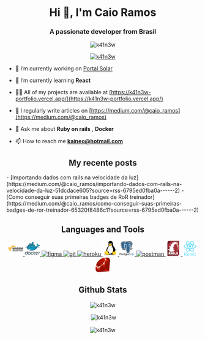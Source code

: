 <h1 align="center">Hi 👋, I'm Caio Ramos</h1>  
<h3 align="center">A passionate developer from Brasil</h3>  
  
<p align="center"> <img src="https://komarev.com/ghpvc/?username=k41n3w&label=Profile%20views&color=0e75b6&style=flat" alt="k41n3w" /> </p>  
  
<p align="center"> <a href="https://github.com/ryo-ma/github-profile-trophy"><img src="https://github-profile-trophy.vercel.app/?username=k41n3w" alt="k41n3w" /></a> </p>  
  
- 🔭 I’m currently working on [Portal Solar](https://www.portalsolar.com.br/)  
  
- 🌱 I’m currently learning **React**  
  
- 👨‍💻 All of my projects are available at [https://k41n3w-portfolio.vercel.app/](https://k41n3w-portfolio.vercel.app/)  
  
- 📝 I regularly write articles on [https://medium.com/@caio_ramos](https://medium.com/@caio_ramos)  
  
- 💬 Ask me about **Ruby on rails** , **Docker**
  
- 📫 How to reach me **kaineo@hotmail.com**  
  
<h2 align="center">My recente posts</h2> 
<!-- BLOG-POST-LIST:START -->
- [Importando dados com rails na velocidade da luz](https://medium.com/@caio_ramos/importando-dados-com-rails-na-velocidade-da-luz-51dcdace605?source=rss-6795ed0fba0a------2)
- [Como conseguir suas primeiras badges de RoR treinador](https://medium.com/@caio_ramos/como-conseguir-suas-primeiras-badges-de-ror-treinador-65320f8486c1?source=rss-6795ed0fba0a------2)
<!-- BLOG-POST-LIST:END -->
  
<h2 align="center">Languages and Tools</h2>  
<p align="center"> <a href="https://aws.amazon.com" target="_blank"> <img src="https://raw.githubusercontent.com/devicons/devicon/master/icons/amazonwebservices/amazonwebservices-original-wordmark.svg" alt="aws" width="40" height="40"/> </a> <a href="https://www.docker.com/" target="_blank"> <img src="https://raw.githubusercontent.com/devicons/devicon/master/icons/docker/docker-original-wordmark.svg" alt="docker" width="40" height="40"/> </a> <a href="https://www.figma.com/" target="_blank"> <img src="https://www.vectorlogo.zone/logos/figma/figma-icon.svg" alt="figma" width="40" height="40"/> </a> <a href="https://git-scm.com/" target="_blank"> <img src="https://www.vectorlogo.zone/logos/git-scm/git-scm-icon.svg" alt="git" width="40" height="40"/> </a> <a href="https://heroku.com" target="_blank"> <img src="https://www.vectorlogo.zone/logos/heroku/heroku-icon.svg" alt="heroku" width="40" height="40"/> </a> <a href="https://www.linux.org/" target="_blank"> <img src="https://raw.githubusercontent.com/devicons/devicon/master/icons/linux/linux-original.svg" alt="linux" width="40" height="40"/> </a> <a href="https://www.postgresql.org" target="_blank"> <img src="https://raw.githubusercontent.com/devicons/devicon/master/icons/postgresql/postgresql-original-wordmark.svg" alt="postgresql" width="40" height="40"/> </a> <a href="https://postman.com" target="_blank"> <img src="https://www.vectorlogo.zone/logos/getpostman/getpostman-icon.svg" alt="postman" width="40" height="40"/> </a> <a href="https://rubyonrails.org" target="_blank"> <img src="https://raw.githubusercontent.com/devicons/devicon/master/icons/rails/rails-original-wordmark.svg" alt="rails" width="40" height="40"/> </a> <a href="https://reactjs.org/" target="_blank"> <img src="https://raw.githubusercontent.com/devicons/devicon/master/icons/react/react-original-wordmark.svg" alt="react" width="40" height="40"/> </a> <a href="https://www.ruby-lang.org/en/" target="_blank"> <img src="https://raw.githubusercontent.com/devicons/devicon/master/icons/ruby/ruby-original.svg" alt="ruby" width="40" height="40"/> </a> </p>  

<h2 align="center">
  Github Stats  
</h2>
<p align="center"><img align="center" src="https://github-readme-stats.vercel.app/api/top-langs?username=k41n3w&show_icons=true&locale=en&layout=compact" alt="k41n3w" /></p>  
  
<p align="center">&nbsp;<img align="center" src="https://github-readme-stats.vercel.app/api?username=k41n3w&show_icons=true&locale=en" alt="k41n3w" /></p>  
  
<p align="center"><img align="center" src="https://github-readme-streak-stats.herokuapp.com/?user=k41n3w&" alt="k41n3w" /></p>
